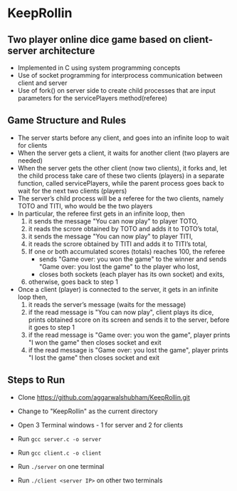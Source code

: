 # KeepRollin
## Two player online dice game based on client-server architecture
- Implemented in C using system programming concepts
- Use of socket programming for interprocess communication between client and server
- Use of fork() on server side to create child processes that are input parameters for the servicePlayers method(referee)
## Game Structure and Rules
- The server starts before any client, and goes into an infinite loop to wait for clients
- When the server gets a client, it waits for another client (two players are needed)
- When the server gets the other client (now two clients), it forks and, let the child process take care of these two clients (players) in a separate function, called servicePlayers, while the parent process goes back to wait for the next two clients (players)
- The server’s child process will be a referee for the two clients, namely TOTO and TITI, who would be the two players
- In particular, the referee first gets in an infinite loop, then
  1. it sends the message "You can now play" to player TOTO,
  2. it reads the scrore obtained by TOTO and adds it to TOTO’s total,
  3. it sends the message "You can now play" to player TITI,
  4. it reads the scrore obtained by TITI and adds it to TITI’s total,
  5. If one or both accumulated scores (totals) reaches 100, the referee
     - sends "Game over: you won the game" to the winner and sends "Game over: you lost the game" to the player who lost,
     - closes both sockets (each player has its own socket) and exits,
  6. otherwise, goes back to step 1
- Once a client (player) is connected to the server, it gets in an infinite loop then,
  1. it reads the server’s message (waits for the message)
  2. if the read message is "You can now play", client plays its dice, prints obtained score on its screen and sends it to the server, before it goes to step 1
  3. if the read message is "Game over: you won the game", player prints "I won the game" then closes socket and exit
  4. if the read message is "Game over: you lost the game", player prints "I lost the game" then closes socket and exit
## Steps to Run
- Clone https://github.com/aggarwalshubham/KeepRollin.git

- Change to "KeepRollin" as the current directory

- Open 3 Terminal windows - 1 for server and 2 for clients

- Run `gcc server.c -o server`

- Run `gcc client.c -o client`

- Run `./server` on one terminal

- Run `./client <server IP>` on other two terminals
